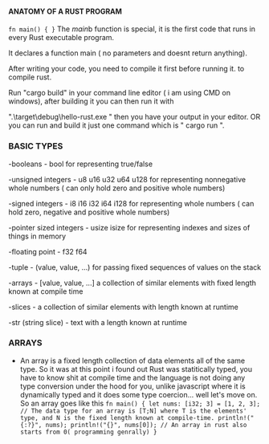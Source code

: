    
#### ANATOMY OF A RUST PROGRAM

``
fn main() {
}
``
The *main*b function is special, it is the first code that runs in every Rust executable program.

It declares a function main ( no parameters and doesnt return anything).

After writing your code, you need to compile it first before running it. to compile rust.

Run "cargo build" in your command line editor ( i am using CMD on windows), after building it you can then run it with

".\target\debug\hello-rust.exe " then you have your output in your editor. OR you can run and build it just one command which is " cargo  run ".

###   BASIC TYPES

   -booleans - bool for representing true/false
   
   -unsigned integers - u8 u16 u32 u64 u128 for representing nonnegative whole numbers ( can only hold zero and positive whole numbers)
   
   -signed integers - i8 i16 i32 i64 i128 for representing whole numbers ( can hold zero, negative and positive whole numbers)
   
   -pointer sized integers - usize isize for representing indexes and sizes of things in memory
   
   -floating point - f32 f64
   
   -tuple - (value, value, ...) for passing fixed sequences of values on the stack
   
   -arrays - [value, value, ...] a collection of similar elements with fixed length known at compile time
   
   -slices - a collection of similar elements with length known at runtime
   
   -str (string slice) - text with a length known at runtime
   
   ### ARRAYS
   
   - An array is a fixed length collection of data elements all of the same type. So it was at this point i found out Rust was statitically typed, 
   you have to know shit at compile time and the language is not doing any type conversion under the hood for you, 
   unlike javascript where it is dynamically typed and it does some type coercion... well let's move on.
           So an array goes like this 
           `` fn main() {
    let nums: [i32; 3] = [1, 2, 3]; // The data type for an array is [T;N] where T is the elements' type, and N is the fixed length known at compile-time.
    println!("{:?}", nums);
    println!("{}", nums[0]); // An array in rust also starts from 0( programming genrally)
}
``


    
